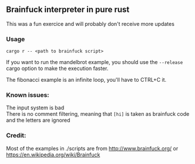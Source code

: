 ## Brainfuck interpreter in pure rust

This was a fun exercice and will probably don't receive more updates


### Usage
```console
cargo r -- <path to brainfuck script>
```

If you want to run the mandelbrot example, you should use the `--release` cargo option to make the execution faster.

The fibonacci example is an infinite loop, you'll have to CTRL+C it.

### Known issues:

The input system is bad  
There is no comment filtering, meaning that `[hi]` is taken as brainfuck code and the letters are ignored


### Credit:
Most of the examples in ./scripts are from <http://www.brainfuck.org/> or <https://en.wikipedia.org/wiki/Brainfuck>
